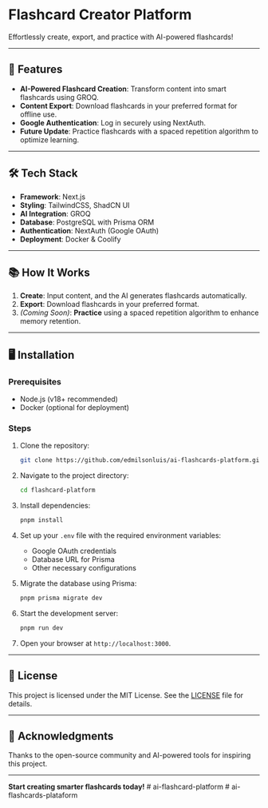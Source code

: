 # Flashcard Creator Platform  

Effortlessly create, export, and practice with AI-powered flashcards!  

---

## 🚀 Features  
- **AI-Powered Flashcard Creation**: Transform content into smart flashcards using GROQ.  
- **Content Export**: Download flashcards in your preferred format for offline use.  
- **Google Authentication**: Log in securely using NextAuth.  
- **Future Update**: Practice flashcards with a spaced repetition algorithm to optimize learning.  

---

## 🛠️ Tech Stack  
- **Framework**: Next.js  
- **Styling**: TailwindCSS, ShadCN UI  
- **AI Integration**: GROQ  
- **Database**: PostgreSQL with Prisma ORM  
- **Authentication**: NextAuth (Google OAuth)  
- **Deployment**: Docker & Coolify  

---

## 📚 How It Works  
1. **Create**: Input content, and the AI generates flashcards automatically.  
2. **Export**: Download flashcards in your preferred format.  
3. *(Coming Soon)*: **Practice** using a spaced repetition algorithm to enhance memory retention.  

---

## 🖥️ Installation  

### Prerequisites  
- Node.js (v18+ recommended)  
- Docker (optional for deployment)  

### Steps  
1. Clone the repository:  
   ```bash  
   git clone https://github.com/edmilsonluis/ai-flashcards-platform.git  
   ```  
2. Navigate to the project directory:  
   ```bash  
   cd flashcard-platform  
   ```  
3. Install dependencies:  
   ```bash  
   pnpm install  
   ```  
4. Set up your `.env` file with the required environment variables:  
   - Google OAuth credentials  
   - Database URL for Prisma  
   - Other necessary configurations  

5. Migrate the database using Prisma:  
   ```bash  
   pnpm prisma migrate dev  
   ```  

6. Start the development server:  
   ```bash  
   pnpm run dev  
   ```  
7. Open your browser at `http://localhost:3000`.  

---

## 📄 License  
This project is licensed under the MIT License. See the [LICENSE](LICENSE) file for details.  

---

## 🌟 Acknowledgments  
Thanks to the open-source community and AI-powered tools for inspiring this project.  

---

**Start creating smarter flashcards today!**  #   a i - f l a s h c a r d - p l a t f o r m 
 
 #   a i - f l a s h c a r d s - p l a t a f o r m 
 
 